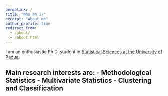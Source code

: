 ```yaml
---
permalink: /
title: "Who am I?"
excerpt: "About me"
author_profile: true
redirect_from: 
  - /about/
  - /about.html
---
```


I am an enthusiastic Ph.D. student in [Statistical Sciences at the University of Padua](https://www.stat.unipd.it/ricerca/dottorato-di-ricerca). 


Main research interests are:
	- Methodological Statistics
	- Multivariate Statistics
	- Clustering and Classification 
---

